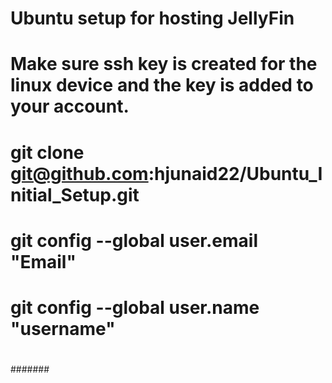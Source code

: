 # Ubuntu setup for hosting JellyFin
# Make sure ssh key is created for the linux device and the key is added to your account.
# git clone git@github.com:hjunaid22/Ubuntu_Initial_Setup.git
# git config --global user.email "Email"
# git config --global user.name "username"
#
#######
